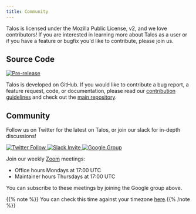 ```yaml
---
title: Community
---
```


Talos is licensed under the Mozilla Public License, v2, and we love
contributors! If you are interested in learning more about Talos
as a user or if you have a feature or bugfix you'd like to contribute,
please join us.

## Source Code

<a href="https://github.com/talos-systems/talos/releases/latest">
  <img alt="Pre-release" src="https://img.shields.io/github/release-pre/talos-systems/talos.svg?label=pre-release&logo=GitHub&logoColor=white&style=flat-square">
</a>

Talos is developed on GitHub. If you would like to contribute a bug report,
a feature request, code, or documentation, please read our [contribution
guidelines](https://github.com/talos-systems/talos/blob/master/CONTRIBUTING.md)
and check out the [main repository](https://github.com/talos-systems/talos).

## Community

Follow us on Twitter for the latest on Talos, or join our slack for in-depth discussions!

  <a href="https://twitter.com/talossystems">
    <img alt="Twitter Follow" src="https://img.shields.io/twitter/follow/talossystems.svg?style=social">
  </a>

  <a href="https://slack.dev.talos-systems.io">
    <img alt="Slack Invite" src="https://slack.dev.talos-systems.io/badge.svg">
  </a>

  <a href="https://groups.google.com/a/talos-systems.com/forum/#!forum/community">
    <img alt="Google Group" src="https://img.shields.io/badge/Google Groups-Talos Systems Community-blue.svg">
  </a>

Join our weekly [Zoom](https://zoom.us/j/3595189922) meetings:

- Office hours Mondays at 17:00 UTC
- Maintainer hours Thursdays at 17:00 UTC

You can subscribe to these meetings by joining the Google group above.

{{% note %}} You can check this time against your timezone [here](https://everytimezone.com/s/6bb1045a).{{% /note %}}

